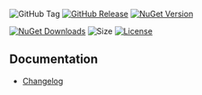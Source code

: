 ![GitHub Tag](https://img.shields.io/github/v/tag/TJC-Tools/TJC.Collection.GUI)
[![GitHub Release](https://img.shields.io/github/v/release/TJC-Tools/TJC.Collection.GUI)](https://github.com/TJC-Tools/TJC.Collection.GUI/releases/latest)
[![NuGet Version](https://img.shields.io/nuget/v/TJC.Collection.GUI)](https://www.nuget.org/packages/TJC.Collection.GUI)

[![NuGet Downloads](https://img.shields.io/nuget/dt/TJC.Collection.GUI)](https://www.nuget.org/packages/TJC.Collection.GUI)
![Size](https://img.shields.io/github/repo-size/TJC-Tools/TJC.Collection.GUI)
[![License](https://img.shields.io/github/license/TJC-Tools/TJC.Collection.GUI.svg)](LICENSE)

## Documentation
- [Changelog](CHANGELOG.md)
